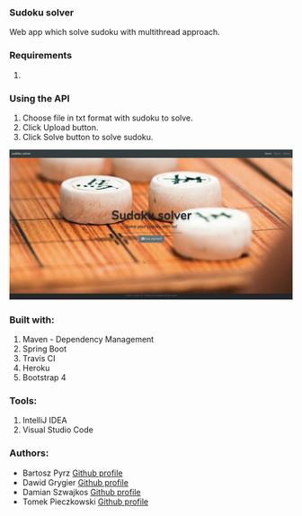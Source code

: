 ### Sudoku solver

  Web app which solve sudoku with multithread approach.
  
### Requirements
1.

### Using the API
1. Choose file in txt format with sudoku to solve.
2. Click Upload button.
3. Click Solve button to solve sudoku.

![](src/main/resources/static/sudoku.gif)

### Built with:
1. Maven - Dependency Management
2. Spring Boot
3. Travis CI
4. Heroku
5. Bootstrap 4

### Tools:
1. IntelliJ IDEA
2. Visual Studio Code

### Authors: 
- Bartosz Pyrz [Github profile](https://github.com/Czakero)
- Dawid Grygier [Github profile](https://github.com/cyan0505)
- Damian Szwajkos [Github profile](https://github.com/Szwajcii)
- Tomek Pieczkowski [Github profile](https://github.com/Pieczkowski)
